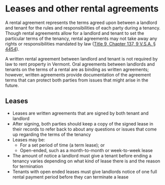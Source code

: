 ---
---
Leases and other rental agreements
==================================

A rental agreement represents the terms agreed upon between a landlord and tenant for the rules and responsibilities of each party during a tenancy. Though rental agreements allow for a landlord and tenant to set the particular terms of the tenancy, rental agreements may not take away any rights or responsibilities mandated by law ([Title 9, Chapter 137, 9 V.S.A. § 4454](http://legislature.vermont.gov/statutes/section/09/137/04454)).

A written rental agreement between landlord and tenant is not required by law to rent property in Vermont. Oral agreements between landlords and tenants on the terms of a rental are as binding as written agreements; however, written agreements provide documentation of the agreement terms that can protect both parties from issues that might arise in the future.

Leases
------

*   Leases are written agreements that are signed by both tenant and landlord
*   After signing, both parties should keep a copy of the signed lease in their records to refer back to about any questions or issues that come up regarding the terms of the tenancy
*   Leases may be:
    *   For a set period of time (a term lease); or
    *   Open-ended, such as a month-to-month or week-to-week lease
*   The amount of notice a landlord must give a tenant before ending a tenancy varies depending on what kind of lease there is and the reason for termination
*   Tenants with open ended leases must give landlords notice of one full rental payment period before they can terminate a lease
